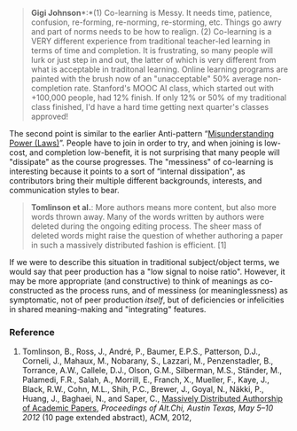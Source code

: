 > **Gigi Johnson***:*(1) Co-learning is Messy. It needs time, patience,
> confusion, re-forming, re-norming, re-storming, etc. Things go awry
> and part of norms needs to be how to realign. (2) Co-learning is a
> VERY different experience from traditional teacher-led learning in
> terms of time and completion. It is frustrating, so many people will
> lurk or just step in and out, the latter of which is very different
> from what is acceptable in traditonal learning. Online learning
> programs are painted with the brush now of an "unacceptable" 50%
> average non-completion rate. Stanford's MOOC AI class, which started
> out with +100,000 people, had 12% finish. If only 12% or 50% of my
> traditional class finished, I'd have a hard time getting next
> quarter's classes approved!

The second point is similar to the earlier Anti-pattern
“[Misunderstanding Power
(Laws)](http://socialmediaclassroom.com/host/peeragogy/forum/anti-patterns-concerns-complaints-and-critiques#comment-1854)”.
People have to join in order to try, and when joining is low-cost, and
completion low-benefit, it is not surprising that many people will
"dissipate" as the course progresses. The "messiness" of co-learning is
interesting because it points to a sort of “internal dissipation", as
contributors bring their multiple different backgrounds, interests, and
communication styles to bear.

> **Tomlinson et al.**: More authors means more content, but also more
> words thrown away. Many of the words written by authors were deleted
> during the ongoing editing process. The sheer mass of deleted words
> might raise the question of whether authoring a paper in such a
> massively distributed fashion is efficient. [1]

If we were to describe this situation in traditional subject/object
terms, we would say that peer production has a "low signal to noise
ratio". However, it may be more appropriate (and constructive) to think
of meanings as co-constructed as the process runs, and of messiness (or
meaninglessness) as symptomatic, not of peer production *itself*, but of
deficiencies or infelicities in shared meaning-making and "integrating"
features.

### Reference

1.  Tomlinson, B., Ross, J., André, P., Baumer, E.P.S., Patterson, D.J.,
    Corneli, J., Mahaux, M., Nobarany, S., Lazzari, M., Penzenstadler,
    B., Torrance, A.W., Callele, D.J., Olson, G.M., Silberman, M.S.,
    Ständer, M., Palamedi, F.R., Salah, A., Morrill, E., Franch, X.,
    Mueller, F., Kaye, J., Black, R.W., Cohn, M.L., Shih, P.C., Brewer,
    J., Goyal, N., Näkki, P., Huang, J., Baghaei, N., and Saper, C.,
    [Massively Distributed Authorship of Academic
    Papers](http://altchi.org/submissions/submission_wmt_0.pdf),
    *Proceedings of Alt.Chi, Austin Texas, May 5–10 2012* (10 page
    extended abstract), ACM, 2012,

